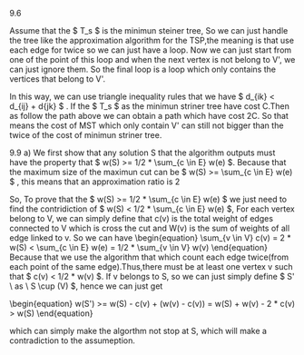 9.6

Assume that the $ T_s $ is the minimun steiner tree, So we can just handle the tree like the approximation algorithm for the TSP,the meaning is that use each edge for twice so we can just have a loop. Now we can just start from one of the point of this loop and when the next vertex is not belong to V', we can just ignore them. So the final loop is a loop which only contains the vertices that belong to V'. 

In this way, we can use triangle inequality rules that we have $ d_{ik} < d_{ij} + d{jk} $ . If the $ T_s $ as the minimun striner tree have cost C.Then as follow the path above we can obtain a path which have cost 2C. So that means the cost of MST which only contain V' can still not bigger than the twice of the cost of minimun striner tree. 

9.9
a)
We first show that any solution S that the algorithm outputs must have the property that $ w(S) >= 1/2 * \sum_{c \in E} w(e) $. Because that the maximum size of the maximun cut can be  $ w(S) >= \sum_{c \in E} w(e) $ , this means that an approximation ratio is 2

So, To prove that the  $ w(S) >= 1/2 * \sum_{c \in E} w(e) $ we just need to find the contridiction of  $ w(S) < 1/2 * \sum_{c \in E} w(e) $, For each vertex belong to V, we can simply define that c(v) is the total weight of edges connected to V which is cross the cut and W(v) is the sum of weights of all edge linked to v. So we can have
\begin{equation}
 \sum_{v \in V} c(v) = 2 * w(S) < \sum_{c \in E} w(e) = 1/2 * \sum_{v \in V} w(v)
\end{equation}
Because that we use the algorithm that which count each edge twice(from each point of the same edge).Thus,there must be at least one vertex v such that $ c(v) < 1/2 * w(v) $. If v belongs to S, so we can just simply define $ S' \ as \ S \cup (V) $, hence we can just get

\begin{equation}
w(S') >= w(S) - c(v) + (w(v) - c(v)) = w(S) + w(v) - 2 * c(v) > w(S)
\end{equation}

which can simply make the algorthm not stop at S, which will make a contradiction to the assumeption.


